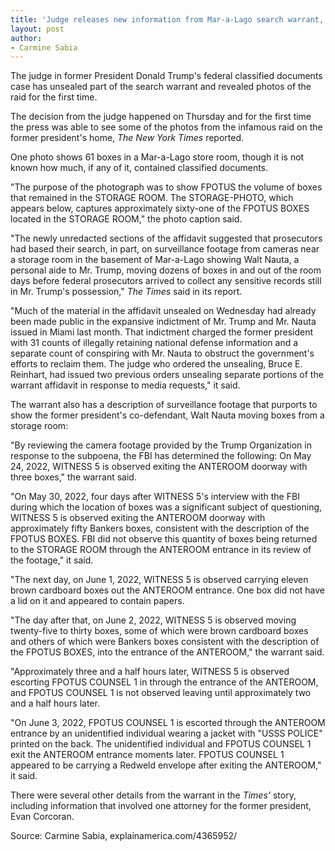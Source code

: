 ```yaml
---
title: 'Judge releases new information from Mar-a-Lago search warrant, including photos'
layout: post
author:
- Carmine Sabia
---
```


The judge in former President Donald Trump's federal classified documents case has unsealed part of the search warrant and revealed photos of the raid for the first time.

The decision from the judge happened on Thursday and for the first time the press was able to see some of the photos from the infamous raid on the former president's home, *The New York Times* reported.

One photo shows 61 boxes in a Mar-a-Lago store room, though it is not known how much, if any of it, contained classified documents.

"The purpose of the photograph was to show FPOTUS the volume of boxes that remained in the STORAGE ROOM. The STORAGE-PHOTO, which appears below, captures approximately sixty-one of the FPOTUS BOXES located in the STORAGE ROOM," the photo caption said.

"The newly unredacted sections of the affidavit suggested that prosecutors had based their search, in part, on surveillance footage from cameras near a storage room in the basement of Mar-a-Lago showing Walt Nauta, a personal aide to Mr. Trump, moving dozens of boxes in and out of the room days before federal prosecutors arrived to collect any sensitive records still in Mr. Trump's possession," *The Times* said in its report.

"Much of the material in the affidavit unsealed on Wednesday had already been made public in the expansive indictment of Mr. Trump and Mr. Nauta issued in Miami last month. That indictment charged the former president with 31 counts of illegally retaining national defense information and a separate count of conspiring with Mr. Nauta to obstruct the government's efforts to reclaim them. The judge who ordered the unsealing, Bruce E. Reinhart, had issued two previous orders unsealing separate portions of the warrant affidavit in response to media requests," it said.

The warrant also has a description of surveillance footage that purports to show the former president's co-defendant, Walt Nauta moving boxes from a storage room:

"By reviewing the camera footage provided by the Trump Organization in response to the subpoena, the FBI has determined the following: On May 24, 2022, WITNESS 5 is observed exiting the ANTEROOM doorway with three boxes," the warrant said.

"On May 30, 2022, four days after WITNESS 5's interview with the FBI during which the location of boxes was a significant subject of questioning, WITNESS 5 is observed exiting the ANTEROOM doorway with approximately fifty Bankers boxes, consistent with the description of the FPOTUS BOXES. FBI did not observe this quantity of boxes being returned to the STORAGE ROOM through the ANTEROOM entrance in its review of the footage," it said.

"The next day, on June 1, 2022, WITNESS 5 is observed carrying eleven brown cardboard boxes out the ANTEROOM entrance. One box did not have a lid on it and appeared to contain papers.

"The day after that, on June 2, 2022, WITNESS 5 is observed moving twenty-five to thirty boxes, some of which were brown cardboard boxes and others of which were Bankers boxes consistent with the description of the FPOTUS BOXES, into the entrance of the ANTEROOM," the warrant said.

"Approximately three and a half hours later, WITNESS 5 is observed escorting FPOTUS COUNSEL 1 in through the entrance of the ANTEROOM, and FPOTUS COUNSEL 1 is not observed leaving until approximately two and a half hours later.

"On June 3, 2022, FPOTUS COUNSEL 1 is escorted through the ANTEROOM entrance by an unidentified individual wearing a jacket with "USSS POLICE" printed on the back. The unidentified individual and FPOTUS COUNSEL 1 exit the ANTEROOM entrance moments later. FPOTUS COUNSEL 1 appeared to be carrying a Redweld envelope after exiting the ANTEROOM," it said.

There were several other details from the warrant in the *Times'* story, including information that involved one attorney for the former president, Evan Corcoran.

Source: Carmine Sabia, explainamerica.com/4365952/

